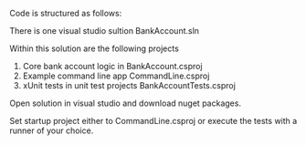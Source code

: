 Code is structured as follows:

There is one visual studio sultion BankAccount.sln

Within this solution are the following projects

1. Core bank account logic in BankAccount.csproj
1. Example command line app CommandLine.csproj
1. xUnit tests in unit test projects  BankAccountTests.csproj

Open solution in visual studio and download nuget packages.

Set startup project either to CommandLine.csproj or execute the tests with a runner of your choice.